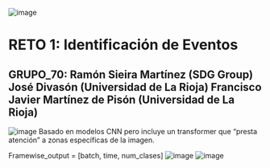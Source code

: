 ![image](https://user-images.githubusercontent.com/116558787/197547402-7aea89ce-1cf8-4156-830a-a0a822622aa3.png)
# RETO 1: Identificación de Eventos
## GRUPO_70: Ramón Sieira Martínez (SDG Group) José Divasón (Universidad de La Rioja) Francisco Javier Martínez de Pisón (Universidad de La Rioja)
![image](https://user-images.githubusercontent.com/116558787/197606751-7ec89915-7ab4-4647-a93d-aa2e12e74f8b.png)
Basado en modelos CNN pero incluye un transformer que “presta atención” a zonas específicas de la imagen. 

Framewise_output = 
[batch, time, num_clases]
![image](https://user-images.githubusercontent.com/116558787/197606767-7df3bdc9-a887-4d97-b8bd-8ad43b2ba5f6.png)
![image](https://user-images.githubusercontent.com/116558787/197606845-1026b42f-e9b0-4ef5-a365-ab3ab771ebbf.png)
